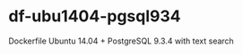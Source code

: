 df-ubu1404-pgsql934
===================

Dockerfile Ubuntu 14.04 + PostgreSQL 9.3.4 with text search
